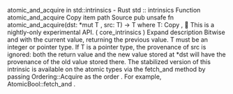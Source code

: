 atomic_and_acquire in std::intrinsics - Rust
std
::
intrinsics
Function
atomic_and_acquire
Copy item path
Source
pub unsafe fn atomic_and_acquire<T>(dst:
*mut T
, src: T) -> T
where
    T:
Copy
,
🔬
This is a nightly-only experimental API. (
core_intrinsics
)
Expand description
Bitwise and with the current value, returning the previous value.
T
must be an integer or pointer type.
If
T
is a pointer type, the provenance of
src
is ignored: both the return value and the new
value stored at
*dst
will have the provenance of the old value stored there.
The stabilized version of this intrinsic is available on the
atomic
types via the
fetch_and
method by passing
Ordering::Acquire
as the
order
. For example,
AtomicBool::fetch_and
.